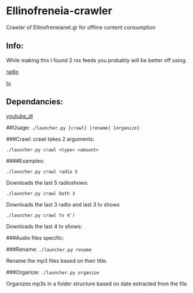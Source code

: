# Ellinofreneia-crawler
Crawler of Ellinofreneianet.gr for offline content consumption

## Info:
While making this I found 2 rss feeds you probably will be better off using.

[radio](http://www.ellinofreneianet.gr/radio/radio-shows-2.feed?type=rss)

[tv](http://www.ellinofreneianet.gr/television/tv-shows.feed?type=rss)

## Dependancies:
[youtube_dl](https://github.com/rg3/youtube-dl/)

##Usage:
`./launcher.py [crawl] [rename] [organize]`

###Crawl:
crawl takes 2 arguments:

`./launcher.py crawl <type> <amount>`

####Examples:

`./launcher.py crawl radio 5`

Downloads the last 5 radioshows:

`./launcher.py crawl both 3`

Downloads the last 3 radio and last 3 tv shows

`./launcher.py crawl tv 4')`

Downloads the last 4 tv shows:

###Audio files specific:

###Rename:
`./launcher.py rename`

Rename the mp3 files based on their title.

###Organize:
`./launcher.py organize`

Organizes mp3s in a folder structure based on date extracted from the file

